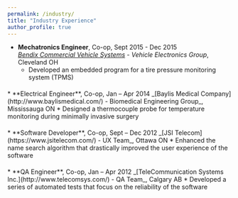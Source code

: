 ```yaml
---
permalink: /industry/
title: "Industry Experience"
author_profile: true
---
```


* **Mechatronics Engineer**, Co-op, Sept 2015 - Dec 2015  
_[Bendix Commercial Vehicle Systems](http://www.bendix.com/en/) - Vehicle Electronics Group_, Cleveland OH
  * Developed an embedded program for a tire pressure monitoring system (TPMS)
<p style="margin: 20px 0px 0px 0px;"></p>
* **Electrical Engineer**, Co-op, Jan – Apr 2014  
_[Baylis Medical Company](http://www.baylismedical.com/) - Biomedical Engineering Group_, Mississauga ON
  * Designed a thermocouple probe for temperature monitoring during minimally invasive surgery
<p style="margin: 20px 0px 0px 0px;"></p>
* **Software Developer**, Co-op, Sept – Dec 2012  
_[JSI Telecom](https://www.jsitelecom.com/) - UX Team_, Ottawa ON
  * Enhanced the name search algorithm that drastically improved the user experience of the software
<p style="margin: 20px 0px 0px 0px;"></p>
* **QA Engineer**, Co-op, Jan – Apr 2012  
_[TeleCommunication Systems Inc.](http://www.telecomsys.com/) - QA Team_, Calgary AB
  * Developed a series of automated tests that focus on the reliability of the software




